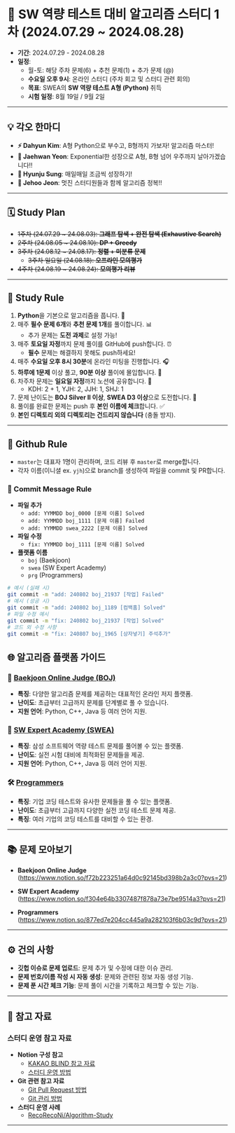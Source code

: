 # 🌟 SW 역량 테스트 대비 알고리즘 스터디 1차 (2024.07.29 ~ 2024.08.28)

- **기간**: 2024.07.29 - 2024.08.28
- **일정**:
  - 월-토: 해당 주차 문제(6) + 추천 문제(1) + 추가 문제 (@)
  - **수요일 오후 9시**: 온라인 스터디 (주차 회고 및 스터디 관련 회의)
  - **목표**: SWEA의 **SW 역량 테스트 A형 (Python)** 취득
  - **시험 일정**: 8월 19일 / 9월 2일

---

## 💡 각오 한마디

- **⚡ Dahyun Kim**: A형 Python으로 부수고, B형까지 가보자! 알고리즘 마스터!
- **🚀 Jaehwan Yeon**: Exponential한 성장으로 A형, B형 넘어 우주까지 날아가겠습니다!!
- **🌱 Hyunju Sung**: 매일매일 조금씩 성장하기!
- **💪 Jehoo Jeon**: 멋진 스터디원들과 함께 알고리즘 정복!!

---

## 🗓️ Study Plan

- ~~1주차 (24.07.29 ~ 24.08.03): **그래프 탐색 + 완전 탐색 (Exhaustive Search)**~~
- ~~2주차 (24.08.05 ~ 24.08.10): **DP + Greedy**~~
- ~~3주차 (24.08.12 ~ 24.08.17): **정렬 + 미분류 문제**~~
  - ~~3주차 일요일 (24.08.18): **오프라인 모의평가**~~
- ~~4주차 (24.08.19 ~ 24.08.24): **모의평가 리뷰**~~

---

## 📌 Study Rule

1. **Python**을 기본으로 알고리즘을 풉니다. 🐍
2. 매주 **필수 문제 6개**와 **추천 문제 1개**를 풀이합니다. 📊
   - 추가 문제는 **도전 과제**로 설정 가능!
3. 매주 **토요일 자정**까지 문제 풀이를 GitHub에 push합니다. ⏰
   - **필수** 문제는 해결하지 못해도 push하세요!
4. 매주 **수요일 오후 8시 30분**에 온라인 미팅을 진행합니다. 🎧
5. **하루에 1문제** 이상 풀고, **90분 이상** 풀이에 몰입합니다. 🧠
6. 차주차 문제는 **일요일 자정**까지 노션에 공유합니다. 📅
   - KDH: 2 + 1, YJH: 2, JJH: 1, SHJ: 1
7. 문제 난이도는 **BOJ Silver II 이상**, **SWEA D3 이상**으로 도전합니다. 🥇
8. 풀이를 완료한 문제는 push 후 **본인 이름에 체크**합니다. ✅
9. **본인 디렉토리 외의 디렉토리는 건드리지 않습니다** (충돌 방지).

---

## 📌 Github Rule

- `master`는 대표자 1명이 관리하며, 코드 리뷰 후 `master`로 merge합니다.
- 각자 이름(이니셜 ex. `yjh`)으로 branch를 생성하여 파일을 commit 및 PR합니다.
  
### 💬 Commit Message Rule

- **파일 추가**
  - `add: YYMMDD boj_0000 [문제 이름] Solved`
  - `add: YYMMDD boj_1111 [문제 이름] Failed`
  - `add: YYMMDD swea_2222 [문제 이름] Solved`
- **파일 수정**
  - `fix: YYMMDD boj_1111 [문제 이름] Solved`
- **플랫폼 이름**
  - `boj` (Baekjoon)
  - `swea` (SW Expert Academy)
  - `prg` (Programmers)

```bash
# 예시 (실패 시)
git commit -m "add: 240802 boj_21937 [작업] Failed"
# 예시 (성공 시)
git commit -m "add: 240802 boj_1189 [컴백홈] Solved"
# 파일 수정 예시
git commit -m "fix: 240802 boj_21937 [작업] Solved"
# 코드 외 수정 사항
git commit -m "fix: 240807 boj_1965 [상자넣기] 주석추가"
```

## 🌐 알고리즘 플랫폼 가이드

### 🎯 [Baekjoon Online Judge (BOJ)](https://www.acmicpc.net/)
- **특징**: 다양한 알고리즘 문제를 제공하는 대표적인 온라인 저지 플랫폼.
- **난이도**: 초급부터 고급까지 문제를 단계별로 풀 수 있습니다.
- **지원 언어**: Python, C++, Java 등 여러 언어 지원.

### 🏅 [SW Expert Academy (SWEA)](https://swexpertacademy.com/)
- **특징**: 삼성 소프트웨어 역량 테스트 문제를 풀어볼 수 있는 플랫폼.
- **난이도**: 실전 시험 대비에 최적화된 문제들을 제공.
- **지원 언어**: Python, C++, Java 등 여러 언어 지원.

### 🛠 [Programmers](https://programmers.co.kr/)
- **특징**: 기업 코딩 테스트와 유사한 문제들을 풀 수 있는 플랫폼.
- **난이도**: 초급부터 고급까지 다양한 실전 코딩 테스트 문제 제공.
- **특징**: 여러 기업의 코딩 테스트를 대비할 수 있는 환경.

---
## 📚 문제 모아보기

- **Baekjoon Online Judge** (https://www.notion.so/f72b223251a64d0c92145bd398b2a3c0?pvs=21)

- **SW Expert Academy** (https://www.notion.so/f304e64b3307487f878a73e7be9514a3?pvs=21)

- **Programmers** (https://www.notion.so/877ed7e204cc445a9a282103f6b03c9d?pvs=21)


---

## ⚙️ 건의 사항

- **깃헙 이슈로 문제 업로드**: 문제 추가 및 수정에 대한 이슈 관리.
- **문제 번호/이름 작성 시 자동 생성**: 문제와 관련된 정보 자동 생성 기능.
- **문제 푼 시간 체크 기능**: 문제 풀이 시간을 기록하고 체크할 수 있는 기능.

---

## 📎 참고 자료

### **스터디 운영 참고 자료**
- **Notion 구성 참고**
  - [KAKAO BLIND 참고 자료](https://chloeelog2021.notion.site/KAKAO-BLIND-3-21c9ac7180d14874a5c7ba6848da305e?pvs=21)
  - [스터디 운영 방법](https://s-sh.tistory.com/14)
- **Git 관련 참고 자료**
  - [Git Pull Request 방법](https://wayhome25.github.io/git/2017/07/08/git-first-pull-request-story/)
  - [Git 관리 방법](https://jybaek.tistory.com/775)
- **스터디 운영 사례**
  - [RecoRecoNi/Algorithm-Study](https://github.com/RecoRecoNi/Algorithm-Study)

---
